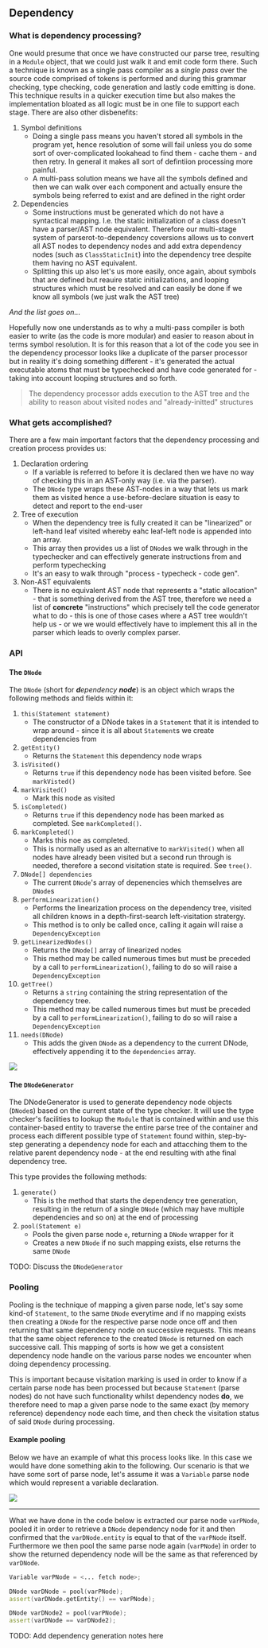 ## Dependency

### What is dependency processing?

One would presume that once we have constructed our parse tree,
resulting in a `Module` object, that we could just walk it and emit code
form there. Such a technique is known as a single pass compiler as a
*single pass* over the source code comprised of tokens is performed and
during this grammar checking, type checking, code generation and lastly
code emitting is done. This technique results in a quicker execution
time but also makes the implementation bloated as all logic must be in
one file to support each stage. There are also other disbenefits:

1.  Symbol definitions
    -   Doing a single pass means you haven't stored all symbols in the
        program yet, hence resolution of some will fail unless you do
        some sort of over-complicated lookahead to find them - cache
        them - and then retry. In general it makes all sort of
        defintiion processing more painful.
    -   A multi-pass solution means we have all the symbols defined and
        then we can walk over each component and actually ensure the
        symbols being referred to exist and are defined in the right
        order
2.  Dependencies
    -   Some instructions must be generated which do not have a
        syntactical mapping. I.e. the static initialization of a class
        doesn't have a parser/AST node equivalent. Therefore our
        multi-stage system of parserot-to-dependency coversions allows
        us to convert all AST nodes to dependency nodes and add extra
        dependency nodes (such as `ClassStaticInit`) into the dependency
        tree despite them having no AST equivalent.
    -   Splitting this up also let's us more easily, once again, about
        symbols that are defined but reauire static initializations, and
        looping structures which must be resolved and can easily be done
        if we know all symbols (we just walk the AST tree)

*And the list goes on...*

Hopefully now one understands as to why a multi-pass compiler is both
easier to write (as the code is more modular) and easier to reason about
in terms symbol resolution. It is for this reason that a lot of the code
you see in the dependency processor looks like a duplicate of the parser
processor but in reality it's doing something different - it's generated
the actual executable atoms that must be typechecked and have code
generated for - taking into account looping structures and so forth.

> The dependency processor adds execution to the AST tree and the
> ability to reason about visited nodes and "already-initted" structures

### What gets accomplished?

There are a few main important factors that the dependency processing
and creation process provides us:

1.  Declaration ordering
    -   If a variable is referred to before it is declared then we have
        no way of checking this in an AST-only way (i.e. via the
        parser).
    -   The `DNode` type wraps these AST-nodes in a way that lets us
        mark them as visited hence a use-before-declare situation is
        easy to detect and report to the end-user
2.  Tree of execution
    -   When the dependency tree is fully created it can be "linearized"
        or left-hand leaf visited whereby eahc leaf-left node is
        appended into an array.
    -   This array then provides us a list of `DNode`s we walk through
        in the typechecker and can effectively generate instructions
        from and perform typechecking
    -   It's an easy to walk through "process - typecheck - code gen".
3.  Non-AST equivalents
    -   There is no equivalent AST node that represents a "static
        allocation" - that is something derived from the AST tree,
        therefore we need a list of **concrete** "instructions" which
        precisely tell the code generator what to do - this is one of
        those cases where a AST tree wouldn't help us - or we we would
        effectively have to implement this all in the parser which leads
        to overly complex parser.

### API

#### The `DNode`

The `DNode` (short for ***d**ependency **node***) is an object which
wraps the following methods and fields within it:

1.  `this(Statement statement)`
    -   The constructor of a DNode takes in a `Statement` that it is
        intended to wrap around - since it is all about `Statement`s we
        create dependencies from
2.  `getEntity()`
    -   Returns the `Statement` this dependency node wraps
3.  `isVisited()`
    -   Returns `true` if this dependency node has been visited before.
        See `markVisted()`
4.  `markVisited()`
    -   Mark this node as visited
5.  `isCompleted()`
    -   Returns `true` if this dependency node has been marked as
        completed. See `markCompleted()`.
6.  `markCompleted()`
    -   Marks this noe as completed.
    -   This is normally used as an alternative to `markVisited()` when
        all nodes have already been visited but a second run through is
        needed, therefore a second visitation state is required. See
        `tree()`.
7.  `DNode[] dependencies`
    -   The current `DNode`'s array of depenencies which themselves are
        `DNode`s
8.  `performLinearization()`
    -   Performs the linearization process on the dependency tree,
        visited all children knows in a depth-first-search
        left-visitation stratergy.
    -   This method is to only be called once, calling it again will
        raise a `DependencyException`
9.  `getLinearizedNodes()`
    -   Returns the `DNode[]` array of linearized nodes
    -   This method may be called numerous times but must be preceded by
        a call to `performLinearization()`, failing to do so will raise
        a `DependencyException`
10. `getTree()`
    -   Returns a `string` containing the string representation of the
        dependency tree.
    -   This method may be called numerous times but must be preceded by
        a call to `performLinearization()`, failing to do so will raise
        a `DependencyException`
11. `needs(DNode)`
    -   This adds the given `DNode` as a dependency to the current
        DNode, effectively appending it to the `dependencies` array.

![](/graphs/pandocplot390552161348119324.svg)

#### The `DNodeGenerator`

The DNodeGenerator is used to generate dependency node objects
(`DNode`s) based on the current state of the type checker. It will use
the type checker's facilities to lookup the `Module` that is contained
within and use this container-based entity to traverse the entire parse
tree of the container and process each different possible type of
`Statement` found within, step-by-step generating a dependency node for
each and attacching them to the relative parent dependency node - at the
end resulting with athe final dependency tree.

This type provides the following methods:

1.  `generate()`
    -   This is the method that starts the dependency tree generation,
        resulting in the return of a single `DNode` (which may have
        multiple dependencies and so on) at the end of processing
2.  `pool(Statement e)`
    -   Pools the given parse node `e`, returning a `DNode` wrapper for
        it
    -   Creates a new `DNode` if no such mapping exists, else returns
        the same `DNode`

TODO: Discuss the `DNodeGenerator`

### Pooling

Pooling is the technique of mapping a given parse node, let's say some
kind-of `Statement`, to the same `DNode` everytime and if no mapping
exists then creating a `DNode` for the respective parse node once off
and then returning that same dependency node on successive requests.
This means that the same object reference to the created `DNode` is
returned on each successive call. This mapping of sorts is how we get a
consistent dependency node handle on the various parse nodes we
encounter when doing dependency processing.

This is important because visitation marking is used in order to know if
a certain parse node has been processed but because `Statement` (parse
nodes) do not have such functionality whilst dependency nodes **do**, we
therefore need to map a given parse node to the same exact (by memory
reference) dependency node each time, and then check the visitation
status of said `DNode` during processing.

#### Example pooling

Below we have an example of what this process looks like. In this case
we would have done something akin to the following. Our scenario is that
we have some sort of parse node, let's assume it was a `Variable` parse
node which would represent a variable declaration.

![](/graphs/pandocplot11037938885968638614.svg)

------------------------------------------------------------------------

What we have done in the code below is extracted our parse node
`varPNode`, pooled it in order to retrieve a `DNode` dependency node for
it and then confirmed that the `varDNode.entity` is equal to that of the
`varPNode` itself. Furthermore we then pool the same parse node again
(`varPNode`) in order to show the returned dependency node will be the
same as that referenced by `varDNode`.

``` {.d .numberLines}
Variable varPNode = <... fetch node>;

DNode varDNode = pool(varPNode);
assert(varDNode.getEntity() == varPNode);

DNode varDNode2 = pool(varPNode);
assert(varDNode == varDNode2);
```

TODO: Add dependency generation notes here
